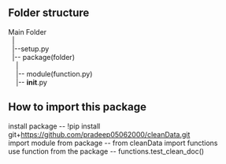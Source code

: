 ## Folder structure
Main Folder<br>
&nbsp;&nbsp;|<br>
&nbsp;&nbsp;|--setup.py<br>
&nbsp;&nbsp;|-- package(folder)<br>
&nbsp;&nbsp;&nbsp;&nbsp;|<br>
&nbsp;&nbsp;&nbsp;&nbsp;|-- module(function.py)<br>
&nbsp;&nbsp;&nbsp;&nbsp;|-- __init__.py<br>
        
## How to import this package<br>
install package -- !pip install git+https://github.com/pradeep05062000/cleanData.git<br>
import module from package -- from cleanData import functions<br>
use function from the package -- functions.test_clean_doc()<br>
